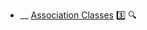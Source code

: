 * __ [Association Classes](./uml/classDiagrams/associationClasses) :three: <trigger for="pop:associationClasses-preview">:mag:</trigger>

<popover id="pop:associationClasses-preview" title=":mag: Association Classes" placement="right">
  <div slot="content">
    <include src=".\preview.md" />
  </div>
</popover>
